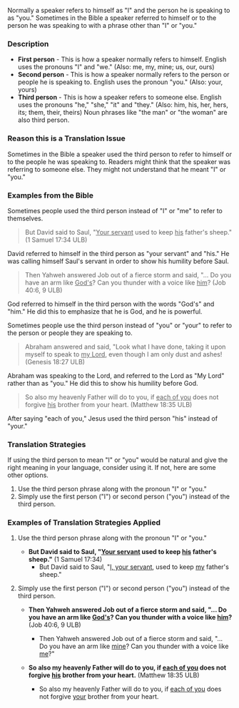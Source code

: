 
Normally a speaker refers to himself as "I" and the person he is speaking to as "you." Sometimes in the Bible a speaker referred to himself or to the person he was speaking to with a phrase other than "I" or "you."

### Description

* **First person** - This is how a speaker normally refers to himself.  English uses the pronouns "I" and "we." (Also: me, my, mine; us, our, ours)
* **Second person** - This is how a speaker normally refers to the person or people he is speaking to. English uses  the pronoun "you." (Also: your, yours)
* **Third person** - This is how a speaker refers to someone else. English uses the pronouns "he," "she," "it" and "they." (Also: him, his, her, hers, its; them, their, theirs) Noun phrases like "the man" or "the woman" are also third person.

### Reason this is a Translation Issue

Sometimes in the Bible a speaker used the third person to refer to himself or to the people he was speaking to. Readers might think that the speaker was referring to someone else. They might not understand that he meant "I" or "you."

### Examples from the Bible

Sometimes people used the third person instead of "I" or "me" to refer to themselves.
>But David said to Saul, "<u>Your servant</u> used to keep <u>his</u> father's sheep." (1 Samuel 17:34 ULB)

David referred to himself in the third person as "your servant" and "his." He was calling himself Saul's servant in order to show his humility before Saul.

>Then Yahweh answered Job out of a fierce storm and said,
>"… Do you have an arm like <u>God's</u>? Can you thunder with a voice like <u>him</u>? (Job 40:6, 9 ULB)

God referred to himself in the third person with the words "God's" and "him." He did this to emphasize that he is God, and he is powerful.

Sometimes people use the third person instead of "you" or "your" to refer to the person or people they are speaking to.
>Abraham answered and said, "Look what I have done, taking it upon myself to speak to <u>my Lord</u>, even though I am only dust and ashes! (Genesis 18:27 ULB)

Abraham was speaking to the Lord, and referred to the Lord as "My Lord" rather than as "you." He did this to show his humility before God.
>So also my heavenly Father will do to you, if <u>each of you</u> does not forgive <u>his</u> brother from your heart. (Matthew 18:35 ULB)

After saying "each of you," Jesus used the third person "his" instead of "your."

### Translation Strategies

If using the third person to mean "I" or "you" would be natural and give the right meaning in your language, consider using it. If not, here are some other options.

1. Use the third person phrase along with the pronoun "I" or "you."
2. Simply use the first person ("I") or second person ("you") instead of the third person.

### Examples of Translation Strategies Applied

1. Use the third person phrase along with the pronoun "I" or "you."

    * **But David said to Saul, "<u>Your servant</u> used to keep <u>his</u> father's sheep."**  (1 Samuel 17:34)
        * But David said to Saul, "<u>I, your servant</u>, used to keep <u>my</u> father's sheep."

2. Simply use the first person ("I") or second person ("you") instead of the third person.

    * **Then Yahweh answered Job out of a fierce storm and said, "… Do you have an arm like <u>God's</u>? Can you thunder with a voice like <u>him</u>?**  (Job 40:6, 9 ULB)
        * Then Yahweh answered Job out of a fierce storm and said, "… Do you have an arm like <u>mine</u>? Can you thunder with a voice like <u>me</u>?"

    * **So also my heavenly Father will do to you, if <u>each of you</u> does not forgive <u>his</u>  brother from your heart.**  (Matthew 18:35 ULB)
        * So also my heavenly Father will do to you, if <u>each of you</u> does not forgive <u>your</u>  brother from your heart.

